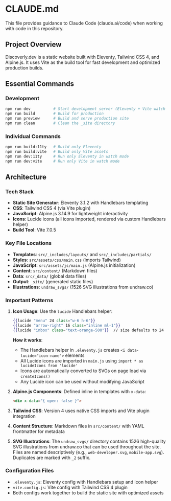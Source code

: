 # CLAUDE.md

This file provides guidance to Claude Code (claude.ai/code) when working with code in this repository.

## Project Overview

Discoverly.dev is a static website built with Eleventy, Tailwind CSS 4, and Alpine.js. It uses Vite as the build tool for fast development and optimized production builds.

## Essential Commands

### Development
```bash
npm run dev          # Start development server (Eleventy + Vite watch mode)
npm run build        # Build for production
npm run preview      # Build and serve production site
npm run clean        # Clean the _site directory
```

### Individual Commands
```bash
npm run build:11ty   # Build only Eleventy
npm run build:vite   # Build only Vite assets
npm run dev:11ty     # Run only Eleventy in watch mode
npm run dev:vite     # Run only Vite in watch mode
```

## Architecture

### Tech Stack
- **Static Site Generator**: Eleventy 3.1.2 with Handlebars templating
- **CSS**: Tailwind CSS 4 (via Vite plugin)
- **JavaScript**: Alpine.js 3.14.9 for lightweight interactivity
- **Icons**: Lucide icons (all icons imported, rendered via custom Handlebars helper)
- **Build Tool**: Vite 7.0.5

### Key File Locations
- **Templates**: `src/_includes/layouts/` and `src/_includes/partials/`
- **Styles**: `src/assets/css/main.css` (imports Tailwind)
- **JavaScript**: `src/assets/js/main.js` (Alpine.js initialization)
- **Content**: `src/content/` (Markdown files)
- **Data**: `src/_data/` (global data files)
- **Output**: `_site/` (generated static files)
- **Illustrations**: `undraw_svgs/` (1526 SVG illustrations from undraw.co)

### Important Patterns

1. **Icon Usage**: Use the `lucide` Handlebars helper:
   ```handlebars
   {{lucide "menu" 24 class="w-6 h-6"}}
   {{lucide "arrow-right" 16 class="inline ml-1"}}
   {{lucide "inbox" class="text-orange-500"}}  // size defaults to 24
   ```
   
   **How it works**:
   - The Handlebars helper in `.eleventy.js` creates `<i data-lucide="icon-name">` elements
   - All Lucide icons are imported in `main.js` using `import * as lucideIcons from 'lucide'`
   - Icons are automatically converted to SVGs on page load via `createIcons()`
   - Any Lucide icon can be used without modifying JavaScript

2. **Alpine.js Components**: Defined inline in templates with `x-data`:
   ```html
   <div x-data="{ open: false }">
   ```

3. **Tailwind CSS**: Version 4 uses native CSS imports and Vite plugin integration

4. **Content Structure**: Markdown files in `src/content/` with YAML frontmatter for metadata

5. **SVG Illustrations**: The `undraw_svgs/` directory contains 1526 high-quality SVG illustrations from undraw.co that can be used throughout the site. Files are named descriptively (e.g., `web-developer.svg`, `mobile-app.svg`). Duplicates are marked with `_2` suffix.

### Configuration Files
- `.eleventy.js`: Eleventy config with Handlebars setup and icon helper
- `vite.config.js`: Vite config with Tailwind CSS 4 plugin
- Both configs work together to build the static site with optimized assets